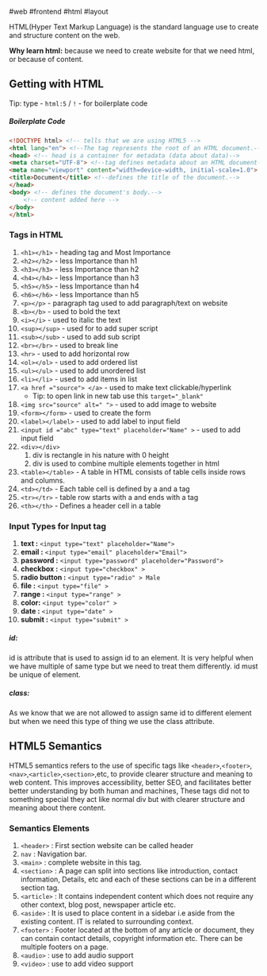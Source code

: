 #web #frontend #html #layout

HTML(Hyper Text Markup Language) is the standard language use to create and structure content on the web.

**Why learn html:** because we need to create website for that we need html, or because of content.

## Getting with HTML

Tip: type - `html:5` / `!` - for boilerplate code

##### Boilerplate Code
```html
<!DOCTYPE html> <!-- tells that we are using HTML5 -->
<html lang="en"> <!--The tag represents the root of an HTML document.-->
<head> <!-- head is a container for metadata (data about data)-->
<meta charset="UTF-8"> <!--tag defines metadata about an HTML document-->
<meta name="viewport" content="width=device-width, initial-scale=1.0">
<title>Document</title> <!--defines the title of the document.-->
</head> 
<body> <!-- defines the document's body.-->
	<!-- content added here -->
</body>
</html>
```

### Tags in HTML 

1. `<h1></h1>` - heading tag and Most Importance
2. `<h2></h2>` - less Importance than h1
3. `<h3></h3>` - less Importance than h2
4. `<h4></h4>` - less Importance than h3
5. `<h5></h5>` - less Importance than h4
6. `<h6></h6>` - less Importance than h5
7. `<p></p>` - paragraph tag used to add paragraph/text on website
8. `<b></b>` - used to bold the text
9. `<i></i>` - used to italic the text
10. `<sup></sup>` - used for to add super script
11. `<sub></sub>` - used to add sub script
12. `<br></br>` - used to break line
13. `<hr>` - used to add horizontal row
14. `<ol></ol>` - used to add ordered list
15. `<ul></ul>` - used to add unordered list
16. `<li></li>` - used to add items in list
17. `<a href ="source"> </a>` - used to make text clickable/hyperlink 
	- Tip: to open link in new tab use this `target="_blank"`
18. `<img src="source" alt=" ">` - used to add image to website
19. `<form></form>` - used to create the form
20. `<label></label>` - used to add label to input field
21. `<input id ="abc" type="text" placeholder="Name" >` - used to add input field
22. `<div></div>`
	1. div is rectangle in his nature with 0 height
	2. div is used to combine multiple elements together in html
23. `<table></table>` - A table in HTML consists of table cells inside rows and columns.
24. `<td></td>` - Each table cell is defined by a and a tag
25. `<tr></tr>` - table row starts with a and ends with a tag
26. `<th></th>` - Defines a header cell in a table
### Input Types for Input tag

1. **text :** `<input type="text" placeholder="Name">`
2. **email :** `<input type="email" placeholder="Email">`
3. **password :** `<input type="password" placeholder="Password">`
4. **checkbox :** `<input type="checkbox" >`
5. **radio button :** `<input type="radio" > Male`
6. **file :** `<input type="file" >`
7. **range :** `<input type="range" >`
8. **color:** `<input type="color" >`
9. **date :** `<input type="date" >`
10. **submit :** `<input type="submit" >`

##### id:
id is attribute that is used to assign id to an element. It is very helpful when we have multiple of same type but we need to treat them differently. id must be unique of element.
##### class:
As we know that we are not allowed to assign same id to different element but when we need this type of thing we use the class attribute.

## HTML5 Semantics

HTML5 semantics refers to the use of specific tags like `<header>`,`<footer>`,`<nav>`,`<article>`,`<section>`,etc, to provide clearer structure and meaning to web content. This improves accessibility, better SEO, and facilitates better better understanding by both human and machines, These tags did not to something special they act like normal div but with clearer structure and meaning about there content.
### Semantics Elements

1. `<header>` : First section website can be called header
2. `nav` : Navigation bar.
3. `<main>` : complete website in this tag.
4. `<section>` : A page can split into sections like introduction, contact information, Details, etc and each of these sections can be in a different section tag.
5. `<article>` : It contains independent content which does not require any other context, blog post, newspaper article etc.
6. `<aside>` : It is used to place content in a sidebar i.e aside from the existing content. IT is related to surrounding context.
7. `<footer>` : Footer located at the bottom of any article or document, they can contain contact details, copyright information etc. There can be multiple footers on a page.
8. `<audio>` : use to add audio support
9. `<video>` : use to add video support
